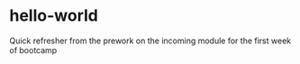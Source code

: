# hello-world
Quick refresher from the prework on the incoming module for the first week of bootcamp
